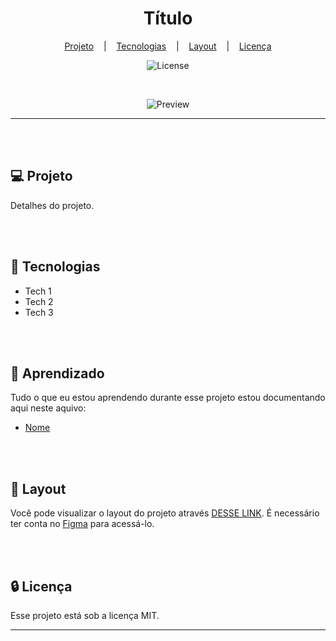 <h1 align="center">Título</h1>

<div align="center">

  [Projeto](#projeto) 
  &nbsp;&nbsp;&nbsp;|&nbsp;&nbsp;&nbsp;
  [Tecnologias](#tecnologias)
  &nbsp;&nbsp;&nbsp;|&nbsp;&nbsp;&nbsp;
  [Layout](#layout)
  &nbsp;&nbsp;&nbsp;|&nbsp;&nbsp;&nbsp;
  [Licença](#license)

</div>

<p align="center">
  <img alt="License" src="https://img.shields.io/static/v1?label=license&message=MIT&color=49AA26&labelColor=000000">
</p>

<br>

<div align="center">

![Preview](assets/PC.png)

</div>

<hr>
<br>
<br>

## 💻 Projeto <a name = "projeto"></a>

Detalhes do projeto.

<br>
<br>

## 🚀 Tecnologias <a name = "tecnologias"></a>

- Tech 1
- Tech 2
- Tech 3

<br>
<br>

## 🧠 Aprendizado <a name = "aprendizado"></a>

Tudo o que eu estou aprendendo durante esse projeto estou documentando aqui neste aquivo:

- [Nome](./pasta/DOC.md)

<br>
<br>

## 🔖 Layout <a name = "layout"></a>

Você pode visualizar o layout do projeto através [DESSE LINK](link). É necessário ter conta no [Figma](https://figma.com) para acessá-lo.

<br>
<br>

##  🔒 Licença

Esse projeto está sob a licença MIT.

<hr>
